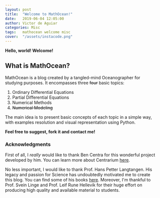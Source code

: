 ```yaml
---
layout: post
title:  "Welcome to MathOcean!"
date:   2019-06-04 12:05:00
author: Victor de Aguiar
categories: Misc
tags:	mathocean welcome misc
cover:  "/assets/instacode.png"
---
```


**Hello, world! Welcome!**

## What is MathOcean?

MathOcean is a blog created by a tangled-mind Oceanographer for studying purposes. It encompasses three ~~four~~ basic topics:

1. Ordinary Differential Equations
2. Partial Differential Equations
3. Numerical Methods
4. ~~Numerical Modeling~~

The main idea is to present basic concepts of each topic in a simple way, with examples resolution and visual representation using Python. 

**Feel free to suggest, fork it and contact me!**

### Acknowledgments

First of all, I *really* would like to thank Ben Centra for this wonderful project developed by him. You can learn more about Centrarium [here](https://github.com/bencentra/centrarium).

No less important, I would like to thank Prof. Hans Petter Langtangen. His legacy and passion for Science has undoubtedly motivated me to create this blog. You can find some of his books [here](http://hplgit.github.io/). Moreover, I'm thankful to Prof. Svein Linge and Prof. Leif Rune Hellevik for their huge effort on producing high quality and available material to students.

[jekyll]:      http://jekyllrb.com
[jekyll-gh]:   https://github.com/jekyll/jekyll
[jekyll-help]: https://github.com/jekyll/jekyll-help
[highlight]:   https://highlightjs.org/
[lightbox]:    http://lokeshdhakar.com/projects/lightbox2/
[jekyll-archive]: https://github.com/jekyll/jekyll-archives
[liquid]: https://github.com/Shopify/liquid/wiki/Liquid-for-Designers
